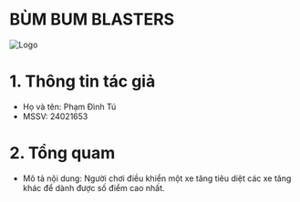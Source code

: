 # BÙM BUM BLASTERS

![Logo](https://i.imgur.com/J2EYArU.png)

# 1. Thông tin tác giả
- Họ và tên: Phạm Đình Tú
- MSSV: 24021653

# 2. Tổng quam
- Mô tả nội dung: Người chơi điều khiển một xe tăng tiêu diệt các xe tăng khác để dành được số điểm cao nhất.
 
